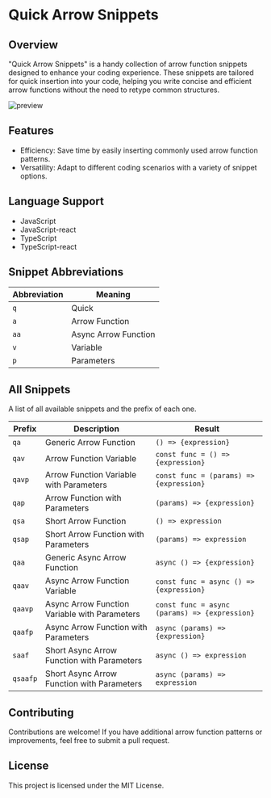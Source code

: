 # Quick Arrow Snippets

## Overview

"Quick Arrow Snippets" is a handy collection of arrow function snippets designed to enhance your coding experience. These snippets are tailored for quick insertion into your code, helping you write concise and efficient arrow functions without the need to retype common structures.

![preview](https://github.com/sapondanaisriwan/quick-arrow-snippets/assets/64634605/ac12cac7-6444-42e3-ac57-fa395cc402e0)

## Features

- Efficiency: Save time by easily inserting commonly used arrow function patterns.
- Versatility: Adapt to different coding scenarios with a variety of snippet options.

## Language Support

- JavaScript
- JavaScript-react
- TypeScript
- TypeScript-react

## Snippet Abbreviations

| Abbreviation | Meaning              |
| ------------ | -------------------- |
| `q`          | Quick                |
| `a`          | Arrow Function       |
| `aa`         | Async Arrow Function |
| `v`          | Variable             |
| `p`          | Parameters           |

## All Snippets

A list of all available snippets and the prefix of each one.

| Prefix   | Description                                   | Result                                        |
| -------- | --------------------------------------------- | --------------------------------------------- |
| `qa`     | Generic Arrow Function                        | `() => {expression}`                          |
| `qav`    | Arrow Function Variable                       | `const func = () => {expression}`             |
| `qavp`   | Arrow Function Variable with Parameters       | `const func = (params) => {expression}`       |
| `qap`    | Arrow Function with Parameters                | `(params) => {expression}`                    |
| `qsa`    | Short Arrow Function                          | `() => expression`                            |
| `qsap`   | Short Arrow Function with Parameters          | `(params) => expression`                      |
| `qaa`    | Generic Async Arrow Function                  | `async () => {expression}`                    |
| `qaav`   | Async Arrow Function Variable                 | `const func = async () => {expression}`       |
| `qaavp`  | Async Arrow Function Variable with Parameters | `const func = async (params) => {expression}` |
| `qaafp`  | Async Arrow Function with Parameters          | `async (params) => {expression}`              |
| `saaf`   | Short Async Arrow Function with Parameters    | `async () => expression`                      |
| `qsaafp` | Short Async Arrow Function with Parameters    | `async (params) => expression`                |

## Contributing

Contributions are welcome! If you have additional arrow function patterns or improvements, feel free to submit a pull request.

## License

This project is licensed under the MIT License.

